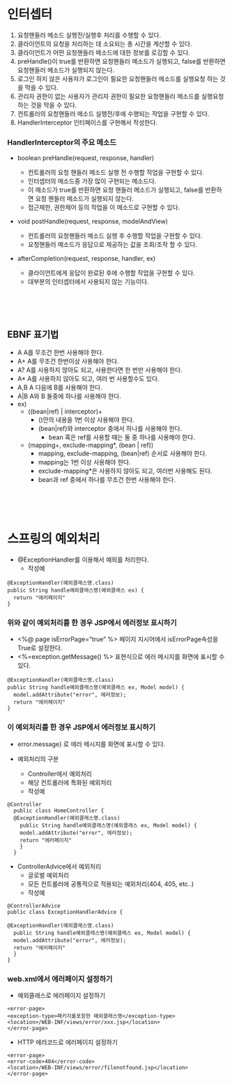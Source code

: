 # 인터셉터

1. 요청핸들러 메소드 실행전/실행후 처리를 수행할 수 있다.
2. 클라이언트의 요청을 처리하는 데 소요되는 총 시간을 계산할 수 있다.
3. 클라이언트가 어떤 요청핸들러 메소드에 대한 정보를 로깅할 수 있다.
4. preHandle()이 true를 반환하면 요청핸들러 메소드가
실행되고, false를 반환하면 요청핸들러 메소드가 실행되지 않는다.
5. 로그인 하지 않은 사용자가 로그인이 필요한 요청핸들러 메소드를 실행요청 하는 것을 막을 수 있다.
6. 관리자 권한이 없는 사용자가 관리자 권한이 필요한 요청핸들러 메소드를 실행요청하는 것을 막을 수 있다.
7. 컨트롤러의 요청핸들러 메소드 실행전/후에 수행되는 작업을 구현할 수 있다.
8. HandlerInterceptor 인터페이스를 구현해서 작성한다.

### HandlerInterceptor의 주요 메소드
* boolean preHandle(request, response, handler)
  * 컨트롤러의 요청 핸들러 메소드 실행 전 수행할 작업을 구현할 수 있다.
  * 인터셉터의 메소드중 가장 많이 구현되는 메소드다.
  * 이 메소드가 true를 반환하면 요청 핸들러 메소드가 실행되고, false를 반환하면 요청 핸들러 메소드가 실행되지 않는다.
  * 접근제한, 권한제어 등의 작업을 이 메소드로 구현할 수 있다.

* void postHandle(request, response, modelAndView)
  * 컨트롤러의 요청핸들러 메소드 실행 후 수행할 작업을 구현할 수 있다.
  * 요청핸들러 메소드가 응답으로 제공하는 값을 조회/조작 할 수 있다.

* afterCompletion(request, response, handler, ex)
  * 클라이언트에게 응답이 완료된 후에 수행할 작업을 구현할 수 있다.
  * 대부분의 인터셉터에서 사용되지 않는 기능이다.
<br/>
<br/>
<br/>

## EBNF 표기법

* A		A를 무조건 한번 사용해야 한다.
* A+		A를 무조건 한번이상 사용해야 한다.
* A?		A를 사용하지 않아도 되고, 사용한다면 한 번만 사용해야 한다.
* A*		A를 사용하지 않아도 되고, 여러 번 사용할수도 있다.
* A,B		A 다음에 B를 사용해야 한다.
* A|B		A와 B 둘중에 하나를 사용해야 한다.
* ex)
  * ((bean|ref) | interceptor)+
	  * ()안의 내용을 1번 이상 사용해야 한다.
	* (bean|ref)와 interceptor 중에서 하나를 사용해야 한다.
	  * bean 혹은 ref를 사용할 때는 둘 중 하나를 사용해야 한다.
  * (mapping+, exclude-mapping*, (bean | ref))
	  * mapping, exclude-mapping, (bean|ref) 순서로 사용해야 한다.
	  * mapping는 1번 이상 사용해야 한다.
	  * exclude-mapping*은 사용하지 않아도 되고, 여러번 사용해도 된다.
	  * bean과 ref 중에서 하나를 무조건 한번 사용해야 한다.

<br/>
<br/>
<br/>

# 스프링의 예외처리

* @ExceptionHandler를 이용해서 예외를 처리한다.
  * 작성예
```
@ExceptionHandler(예외클래스명.class)
public String handle예외클래스명(예외클래스 ex) {
  return "에러페이지"
}
```

### 위와 같이 예외처리를 한 경우 JSP에서 에러정보 표시하기
* <%@ page isErrorPage=”true” %> 페이지 지시어에서 isErrorPage속성을 True로 설정한다.
* <%=exception.getMessage() %> 표현식으로 에러 메시지를 화면에 표시할 수 있다.
```
@ExceptionHandler(예외클래스명.class)
public String handle예외클래스명(예외클래스 ex, Model model) {
  model.addAttribute("error", 에러정보);
  return "에러페이지"
}
```

### 이 예외처리를 한 경우 JSP에서 에러정보 표시하기
* error.message} 로 에러 메시지를 화면에 표시할 수 있다.

* 예외처리의 구분
  * Controller에서 예외처리
  * 해당 컨트롤러에 특화된 예외처리
  * 작성예
```
@Controller
  public class HomeController {
  @ExceptionHandler(예외클래스명.class)
    public String handle예외클래스명(예외클래스 ex, Model model) {
    model.addAttribute("error", 에러정보);
    return "에러페이지"
    }
  }
 ```
 
* ControllerAdvice에서 예외처리
  * 글로벌 예외처리
  * 모든 컨트롤러에 공통적으로 적용되는 예외처리(404, 405, etc..)
  * 작성예
```
@ControllerAdvice
public class ExceptionHandlerAdvice {

@ExceptionHandler(예외클래스명.class)
  public String handle예외클래스명(예외클래스 ex, Model model) {
  model.addAttribute("error", 에러정보);
  return "에러페이지"
  }
}
```


### web.xml에서 에러페이지 설정하기
* 예외클래스로 에러페이지 설정하기
```
<error-page>
<exception-type>패키지를포함한 예외클래스명</exception-type>
<location>/WEB-INF/views/error/xxx.jsp</location>
</error-page>
```

* HTTP 에러코드로 에러페이지 설정하기
```
<error-page>
<error-code>404</error-code>
<location>/WEB-INF/views/error/filenotfound.jsp</location>
</error-page>
```
